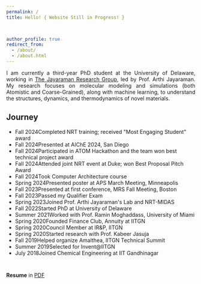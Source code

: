 ```yaml
---
permalink: /
title: Hello! { Website Still in Progress! }
  


author_profile: true
redirect_from: 
  - /about/
  - /about.html
---
```


<p  style="text-align: justify;">
  I am currently a third-year PhD student at the University of Delaware, working in <a href="https://sites.udel.edu/arthij/" target="_blank">The Jayaraman Research Group</a>, led by Prof. Arthi Jayaraman. My research focuses on molecular modeling and simulations (both Atomistic and Coarse-Grained), along with machine learning, to understand the structures, dynamics, and thermodynamics of novel materials.
</p>



## Journey

<div class="timeline-section">
  <ul>
    <li><span class="year">Fall 2024</span><span class="event">Completed NRT training; received "Most Engaging Student" award</span></li>
    <li><span class="year">Fall 2024</span><span class="event">Presented at AIChE 2024, San Diego</span></li>
    <li><span class="year">Fall 2024</span><span class="event">Participated in ATOM Hackathon and the team won best technical project award </span></li>
    <li><span class="year">Fall 2024</span><span class="event">Attended joint NRT event at Duke; won Best Proposal Pitch Award</span></li>
    <li><span class="year">Fall 2024</span><span class="event">Took Computer Architecture course</span></li>
    <li><span class="year">Spring 2024</span><span class="event">Presented poster at APS March Meeting, Minneapolis</span></li>
    <li><span class="year">Fall 2023</span><span class="event">Presented at first conference, MRS Fall Meeting, Boston</span></li>
    <li><span class="year">Fall 2023</span><span class="event">Passed my Qualifier Exam</span></li>
    <li><span class="year">Spring 2023</span><span class="event">Joined Prof. Arthi Jayaraman's Lab and NRT-MIDAS</span></li>
    <li><span class="year">Fall 2022</span><span class="event">Started PhD at University of Delaware</span></li>
    <li><span class="year">Summer 2021</span><span class="event">Worked with Prof. Ramin Moghaddass, University of Miami</span></li>
    <li><span class="year">Spring 2020</span><span class="event">Founded Finance Club, Annuity at IITGN</span></li>
    <li><span class="year">Spring 2020</span><span class="event">Council Member at IR&P, IITGN</span></li>
    <li><span class="year">Spring 2020</span><span class="event">Started research with Prof. Kabeer Jasuja</span></li>
    <li><span class="year">Fall 2019</span><span class="event">Helped organize Amalthea, IITGN Technical Summit</span></li>
    <li><span class="year">Summer 2019</span><span class="event">Selected for Invent@IITGN</span></li>
    <li><span class="year">July 2018</span><span class="event">Joined Chemical Engineering at IIT Gandhinagar</span></li>
  </ul>
</div>

<p style="margin-top: 3em;"> <b>Resume</b> in <a href="{{ base_path }}/files/Resume_Jay_Shah.pdf" target="_blank">PDF</a></p>






<!-- This is the front page of a website that is powered by the [Academic Pages template](https://github.com/academicpages/academicpages.github.io) and hosted on GitHub pages. [GitHub pages](https://pages.github.com) is a free service in which websites are built and hosted from code and data stored in a GitHub repository, automatically updating when a new commit is made to the repository. This template was forked from the [Minimal Mistakes Jekyll Theme](https://mmistakes.github.io/minimal-mistakes/) created by Michael Rose, and then extended to support the kinds of content that academics have: publications, talks, teaching, a portfolio, blog posts, and a dynamically-generated CV. You can fork [this template](https://github.com/academicpages/academicpages.github.io) right now, modify the configuration and markdown files, add your own PDFs and other content, and have your own site for free, with no ads!

A data-driven personal website
======
Like many other Jekyll-based GitHub Pages templates, Academic Pages makes you separate the website's content from its form. The content & metadata of your website are in structured markdown files, while various other files constitute the theme, specifying how to transform that content & metadata into HTML pages. You keep these various markdown (.md), YAML (.yml), HTML, and CSS files in a public GitHub repository. Each time you commit and push an update to the repository, the [GitHub pages](https://pages.github.com/) service creates static HTML pages based on these files, which are hosted on GitHub's servers free of charge.

Many of the features of dynamic content management systems (like Wordpress) can be achieved in this fashion, using a fraction of the computational resources and with far less vulnerability to hacking and DDoSing. You can also modify the theme to your heart's content without touching the content of your site. If you get to a point where you've broken something in Jekyll/HTML/CSS beyond repair, your markdown files describing your talks, publications, etc. are safe. You can rollback the changes or even delete the repository and start over - just be sure to save the markdown files! Finally, you can also write scripts that process the structured data on the site, such as [this one](https://github.com/academicpages/academicpages.github.io/blob/master/talkmap.ipynb) that analyzes metadata in pages about talks to display [a map of every location you've given a talk](https://academicpages.github.io/talkmap.html).

Getting started
======
1. Register a GitHub account if you don't have one and confirm your e-mail (required!)
1. Fork [this template](https://github.com/academicpages/academicpages.github.io) by clicking the "Use this template" button in the top right. 
1. Go to the repository's settings (rightmost item in the tabs that start with "Code", should be below "Unwatch"). Rename the repository "[your GitHub username].github.io", which will also be your website's URL.
1. Set site-wide configuration and create content & metadata (see below -- also see [this set of diffs](http://archive.is/3TPas) showing what files were changed to set up [an example site](https://getorg-testacct.github.io) for a user with the username "getorg-testacct")
1. Upload any files (like PDFs, .zip files, etc.) to the files/ directory. They will appear at https://[your GitHub username].github.io/files/example.pdf.  
1. Check status by going to the repository settings, in the "GitHub pages" section

Site-wide configuration
------
The main configuration file for the site is in the base directory in [_config.yml](https://github.com/academicpages/academicpages.github.io/blob/master/_config.yml), which defines the content in the sidebars and other site-wide features. You will need to replace the default variables with ones about yourself and your site's github repository. The configuration file for the top menu is in [_data/navigation.yml](https://github.com/academicpages/academicpages.github.io/blob/master/_data/navigation.yml). For example, if you don't have a portfolio or blog posts, you can remove those items from that navigation.yml file to remove them from the header. 

Create content & metadata
------
For site content, there is one markdown file for each type of content, which are stored in directories like _publications, _talks, _posts, _teaching, or _pages. For example, each talk is a markdown file in the [_talks directory](https://github.com/academicpages/academicpages.github.io/tree/master/_talks). At the top of each markdown file is structured data in YAML about the talk, which the theme will parse to do lots of cool stuff. The same structured data about a talk is used to generate the list of talks on the [Talks page](https://academicpages.github.io/talks), each [individual page](https://academicpages.github.io/talks/2012-03-01-talk-1) for specific talks, the talks section for the [CV page](https://academicpages.github.io/cv), and the [map of places you've given a talk](https://academicpages.github.io/talkmap.html) (if you run this [python file](https://github.com/academicpages/academicpages.github.io/blob/master/talkmap.py) or [Jupyter notebook](https://github.com/academicpages/academicpages.github.io/blob/master/talkmap.ipynb), which creates the HTML for the map based on the contents of the _talks directory).

**Markdown generator**

The repository includes [a set of Jupyter notebooks](https://github.com/academicpages/academicpages.github.io/tree/master/markdown_generator
) that converts a CSV containing structured data about talks or presentations into individual markdown files that will be properly formatted for the Academic Pages template. The sample CSVs in that directory are the ones I used to create my own personal website at stuartgeiger.com. My usual workflow is that I keep a spreadsheet of my publications and talks, then run the code in these notebooks to generate the markdown files, then commit and push them to the GitHub repository.

How to edit your site's GitHub repository
------
Many people use a git client to create files on their local computer and then push them to GitHub's servers. If you are not familiar with git, you can directly edit these configuration and markdown files directly in the github.com interface. Navigate to a file (like [this one](https://github.com/academicpages/academicpages.github.io/blob/master/_talks/2012-03-01-talk-1.md) and click the pencil icon in the top right of the content preview (to the right of the "Raw | Blame | History" buttons). You can delete a file by clicking the trashcan icon to the right of the pencil icon. You can also create new files or upload files by navigating to a directory and clicking the "Create new file" or "Upload files" buttons. 

Example: editing a markdown file for a talk
![Editing a markdown file for a talk](/images/editing-talk.png)

For more info
------
More info about configuring Academic Pages can be found in [the guide](https://academicpages.github.io/markdown/), the [growing wiki](https://github.com/academicpages/academicpages.github.io/wiki), and you can always [ask a question on GitHub](https://github.com/academicpages/academicpages.github.io/discussions). The [guides for the Minimal Mistakes theme](https://mmistakes.github.io/minimal-mistakes/docs/configuration/) (which this theme was forked from) might also be helpful. -->
